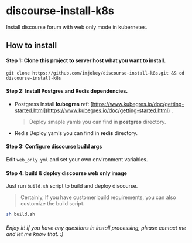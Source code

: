# discourse-install-k8s

Install discourse forum with web only mode in kubernetes.

## How to install

#### Step 1: Clone this project to server host what you want to install.

```shell
git clone https://github.com/imjokey/discourse-install-k8s.git && cd discourse-install-k8s
```

#### Step 2:  Install Postgres and Redis dependencies.

-  Postgress
  Install **kubegres**  ref:  [https://www.kubegres.io/doc/getting-started.html](https://www.kubegres.io/doc/getting-started.html) .
    > Deploy smaple yamls you can find in **postgres** directory. 

-  Redis
  Deploy yamls you can find in **redis** directory.

#### Step 3:  Configure  discourse build args

Edit `web_only.yml` and set your own environment variables.

#### Step 4:  build & deploy  discourse web only image

Just run `build.sh` script to build and deploy discourse.

> Certainly,  If you have customer  build requirements,  you can  also customize the build script. 

```sh
sh build.sh 
```

###### Enjoy it! if you have any questions  in install processing, please contact me and let me know that. :)









